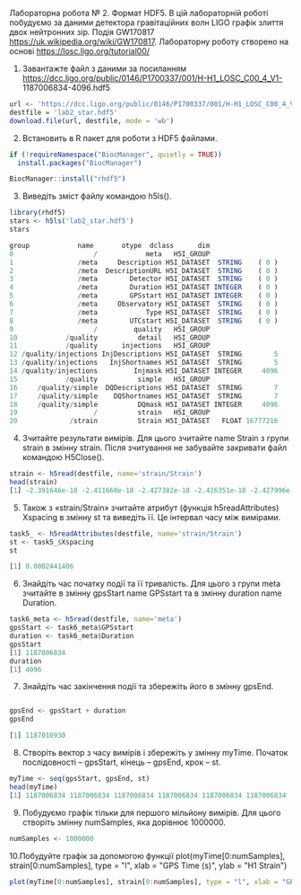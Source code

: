 Лабораторна робота № 2. Формат HDF5.
В цій лабораторній роботі побудуємо за даними детектора гравітаційних волн
LIGO графік злиття двох нейтронних зір. Подія GW170817
https://uk.wikipedia.org/wiki/GW170817. Лабораторну роботу створено на основі
https://losc.ligo.org/tutorial00/
  1. Завантажте файл з даними за посиланням
https://dcc.ligo.org/public/0146/P1700337/001/H-H1_LOSC_C00_4_V1-
  1187006834-4096.hdf5
```R
url <- 'https://dcc.ligo.org/public/0146/P1700337/001/H-H1_LOSC_C00_4_V1-1187006834-4096.hdf5'
destfile = 'lab2_star.hdf5'
download.file(url, destfile, mode = 'wb')
```

2. Встановить в R пакет для роботи з HDF5 файлами.
```R
if (!requireNamespace("BiocManager", quietly = TRUE))
  install.packages("BiocManager")

BiocManager::install("rhdf5")
```

3. Виведіть зміст файлу командою h5ls().
```R
library(rhdf5)
stars <- h5ls('lab2_star.hdf5')
stars

group            name       otype  dclass      dim
0                    /            meta   H5I_GROUP                 
1                /meta     Description H5I_DATASET  STRING    ( 0 )
2                /meta  DescriptionURL H5I_DATASET  STRING    ( 0 )
3                /meta        Detector H5I_DATASET  STRING    ( 0 )
4                /meta        Duration H5I_DATASET INTEGER    ( 0 )
5                /meta        GPSstart H5I_DATASET INTEGER    ( 0 )
6                /meta     Observatory H5I_DATASET  STRING    ( 0 )
7                /meta            Type H5I_DATASET  STRING    ( 0 )
8                /meta        UTCstart H5I_DATASET  STRING    ( 0 )
9                    /         quality   H5I_GROUP                 
10            /quality          detail   H5I_GROUP                 
11            /quality      injections   H5I_GROUP                 
12 /quality/injections InjDescriptions H5I_DATASET  STRING        5
13 /quality/injections   InjShortnames H5I_DATASET  STRING        5
14 /quality/injections         Injmask H5I_DATASET INTEGER     4096
15            /quality          simple   H5I_GROUP                 
16     /quality/simple  DQDescriptions H5I_DATASET  STRING        7
17     /quality/simple    DQShortnames H5I_DATASET  STRING        7
18     /quality/simple          DQmask H5I_DATASET INTEGER     4096
19                   /          strain   H5I_GROUP                 
20             /strain          Strain H5I_DATASET   FLOAT 16777216
```
4. Зчитайте результати вимірів. Для цього зчитайте name Strain з групи strain
в змінну strain. Після зчитування не забувайте закривати файл командою
H5Close().


```R
strain <- h5read(destfile, name='strain/Strain')
head(strain)
[1] -2.391646e-18 -2.411660e-18 -2.427382e-18 -2.426351e-18 -2.427996e-18 -2.446291e-18
```
5. Також з «strain/Strain» зчитайте атрибут (функція h5readAttributes)
Xspacing в змінну st та виведіть її. Це інтервал часу між вимірами.


```R
task5_ <- h5readAttributes(destfile, name='strain/Strain')
st <- task5_$Xspacing
st

[1] 0.0002441406
```
6. Знайдіть час початку події та її тривалість. Для цього з групи meta зчитайте
в змінну gpsStart name GPSstart та в змінну duration name Duration.
```R
task6_meta <- h5read(destfile, name='meta')
gpsStart <- task6_meta$GPSstart
duration <- task6_meta$Duration
gpsStart
[1] 1187006834
duration
[1] 4096
```
7. Знайдіть час закінчення події та збережіть його в змінну gpsEnd.
```R

gpsEnd <- gpsStart + duration
gpsEnd

[1] 1187010930
```
8. Створіть вектор з часу вимірів і збережіть у змінну myTime. Початок
послідовності – gpsStart, кінець – gpsEnd, крок – st.
```R
myTime <- seq(gpsStart, gpsEnd, st)
head(myTime)
[1] 1187006834 1187006834 1187006834 1187006834 1187006834 1187006834
```
9. Побудуємо графік тільки для першого мільйону вимірів. Для цього створіть
змінну numSamples, яка дорівнює 1000000.
```R
numSamples <- 1000000

```
10.Побудуйте графік за допомогою функції plot(myTime[0:numSamples],
strain[0:numSamples], type = "l", xlab = "GPS Time (s)", ylab = "H1 Strain")
```R
plot(myTime[0:numSamples], strain[0:numSamples], type = "l", xlab = "GPS Time (s)", ylab = "H1 Strain")

```